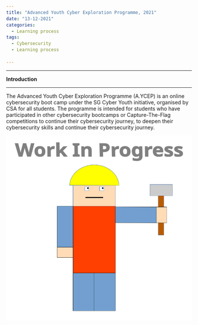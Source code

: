 ```yaml
---
title: "Advanced Youth Cyber Exploration Programme, 2021"
date: "13-12-2021"
categories:
  - Learning process
tags:
  - Cybersecurity
  - Learning process

---
```


***

<strong>Introduction</strong>

***

The Advanced Youth Cyber Exploration Programme (A.YCEP) is an online cybersecurity boot camp under the SG Cyber Youth initiative, organised by CSA for all students. The programme is intended for students who have participated in other cybersecurity bootcamps or Capture-The-Flag competitions to continue their cybersecurity journey, to deepen their cybersecurity skills and continue their cybersecurity journey.


![WIP](/assets/images/common/WIP.png)